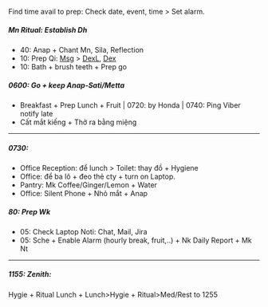 Find time avail to prep: Check date, event, time > Set alarm.
##### Mn Ritual: Establish Dh
+ 40: Anap + Chant Mn, Sila, Reflection
+ 10: Prep Qi: [Msg](https://github.com/ThanhNguyen24590/Body/blob/main/00.Exc_Msg.md) > [DexL](https://github.com/ThanhNguyen24590/Body/blob/main/1.1.Exc_DexL.md), [Dex](https://github.com/ThanhNguyen24590/Body/blob/main/1.2.Exc_Dex.md) 
+ 10: Bath + brush teeth + Prep go
##### 0600: Go + keep Anap-Sati/Metta
+ Breakfast + Prep Lunch + Fruit | 0720: by Honda | 0740: Ping Viber notify late
+ Cất mắt kiếng + Thở ra bằng miệng
---
##### 0730: 
+ Office Reception: để lunch > Toilet: thay đồ + Hygiene
+ Office: để ba lô + đeo thẻ cty + turn on Laptop.
+ Pantry: Mk Coffee/Ginger/Lemon + Water
+ Office: Silent Phone + Nhỏ mắt + Anap
##### 80: Prep Wk
+ 05: Check Laptop Noti: Chat, Mail, Jira
+ 05: Sche + Enable Alarm (hourly break, fruit,..) + Nk Daily Report + Mk Nt
---
##### 1155: Zenith: 
Hygie + Ritual Lunch + Lunch>Hygie + Ritual>Med/Rest to 1255
